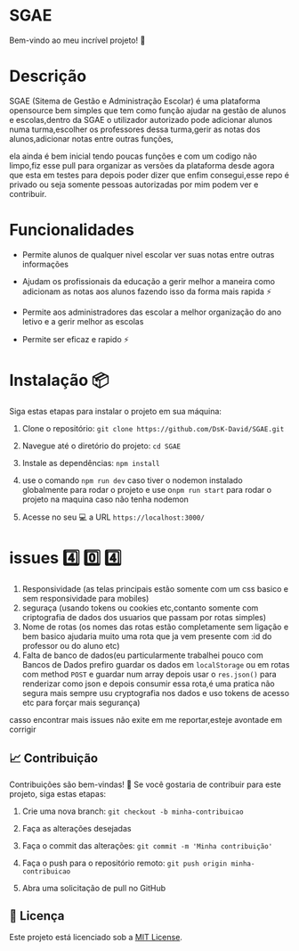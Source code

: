 # SGAE

Bem-vindo ao meu incrível projeto! :rocket:

# Descrição

SGAE (Sitema de Gestão e Administração Escolar) é uma plataforma opensource bem simples que tem como função ajudar na gestão de alunos e escolas,dentro da SGAE o utilizador autorizado pode adicionar alunos numa turma,escolher os professores dessa turma,gerir as notas dos alunos,adicionar notas entre outras funções,

ela ainda é bem inicial tendo poucas funções e com um codigo não limpo,fiz esse pull para organizar as versões da plataforma desde agora que esta em testes para depois poder dizer que enfim consegui,esse repo é privado ou seja somente pessoas autorizadas por mim podem ver e contribuir.

  

# Funcionalidades

- Permite alunos de qualquer nivel escolar ver suas notas entre outras informações

- Ajudam os profissionais da educação a gerir melhor a maneira como adicionam as notas aos alunos fazendo isso da forma mais rapida :zap:

- Permite aos administradores das escolar a melhor organização do ano letivo e a gerir melhor as escolas

- Permite ser eficaz e rapido :zap:

# Instalação :package:

  

Siga estas etapas para instalar o projeto em sua máquina:

  

1. Clone o repositório: `git clone https://github.com/DsK-David/SGAE.git`

2. Navegue até o diretório do projeto: `cd SGAE`

3. Instale as dependências: `npm install`

4. use o comando `npm run dev` caso tiver o nodemon instalado globalmente para rodar o projeto
 e use o`npm run start` para rodar o projeto na maquina caso não tenha nodemon

5. Acesse no seu :computer: a URL `https://localhost:3000/`

# issues :four: :zero: :four:
1. Responsividade (as telas principais estão somente com um css basico e sem responsividade para mobiles)
2. seguraça (usando tokens ou cookies etc,contanto somente com criptografia de dados dos usuarios que passam por rotas simples)
3. Nome de rotas (os nomes das rotas estão completamente sem ligação e bem basico ajudaria muito uma rota que ja vem presente com :id do professor ou do aluno etc)
4. Falta de banco de dados(eu particularmente trabalhei pouco com Bancos de Dados prefiro guardar os dados em `localStorage` ou em rotas com method `POST` e guardar num array depois usar o `res.json()` para renderizar como json e depois consumir essa rota,é uma pratica não segura mais sempre usu cryptografia nos dados e uso tokens de acesso etc para forçar mais segurança)

casso encontrar mais issues não exite em me reportar,esteje avontade em corrigir

## :chart_with_upwards_trend: Contribuição

  

Contribuições são bem-vindas! :tada: Se você gostaria de contribuir para este projeto, siga estas etapas:

  
  

1. Crie uma nova branch: `git checkout -b minha-contribuicao`

2. Faça as alterações desejadas

3. Faça o commit das alterações: `git commit -m 'Minha contribuição'`

4. Faça o push para o repositório remoto: `git push origin minha-contribuicao`

5. Abra uma solicitação de pull no GitHub

  
  

## :paperclip: Licença

  

Este projeto está licenciado sob a [MIT License](LICENSE).
